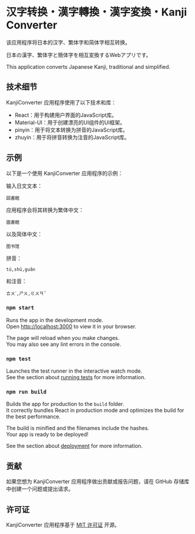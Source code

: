 # 汉字转换・漢字轉換・漢字変換・Kanji Converter

该应用程序将日本的汉字、繁体字和简体字相互转换。

日本の漢字、繁体字と簡体字を相互変換するWebアプリです。

This application converts Japanese Kanji, traditional and simplified.


## 技术细节

KanjiConverter 应用程序使用了以下技术和库：

- React：用于构建用户界面的JavaScript库。
- Material-UI：用于创建漂亮的UI组件的UI框架。
- pinyin：用于将文本转换为拼音的JavaScript库。
- zhuyin：用于将拼音转换为注音的JavaScript库。

## 示例

以下是一个使用 KanjiConverter 应用程序的示例：

输入日文文本：

```
図書館
```

应用程序会将其转换为繁体中文：

```
圖書館
```

以及简体中文：

```
图书馆
```

拼音：

```
tú,shū,guǎn
```

和注音：

```
ㄊㄨˊ,ㄕㄨ,ㄍㄨㄢˇ
```

### `npm start`

Runs the app in the development mode.\
Open [http://localhost:3000](http://localhost:3000) to view it in your browser.

The page will reload when you make changes.\
You may also see any lint errors in the console.

### `npm test`

Launches the test runner in the interactive watch mode.\
See the section about [running tests](https://facebook.github.io/create-react-app/docs/running-tests) for more information.

### `npm run build`

Builds the app for production to the `build` folder.\
It correctly bundles React in production mode and optimizes the build for the best performance.

The build is minified and the filenames include the hashes.\
Your app is ready to be deployed!

See the section about [deployment](https://facebook.github.io/create-react-app/docs/deployment) for more information.

## 贡献

如果您想为 KanjiConverter 应用程序做出贡献或报告问题，请在 GitHub 存储库中创建一个问题或提出请求。

## 许可证

KanjiConverter 应用程序基于 [MIT 许可证](LICENSE) 开源。